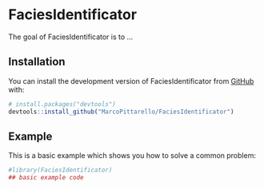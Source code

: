 
<!-- README.md is generated from README.Rmd. Please edit that file -->

# FaciesIdentificator

<!-- badges: start -->
<!-- badges: end -->

The goal of FaciesIdentificator is to …

## Installation

You can install the development version of FaciesIdentificator from
[GitHub](https://github.com/) with:

``` r
# install.packages("devtools")
devtools::install_github("MarcoPittarello/FaciesIdentificator")
```

## Example

This is a basic example which shows you how to solve a common problem:

``` r
#library(FaciesIdentificator)
## basic example code
```
